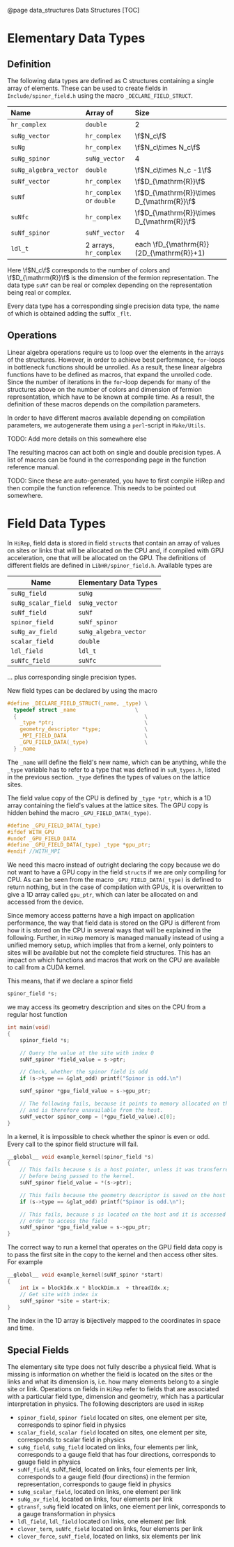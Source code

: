 @page data_structures Data Structures
[TOC]
# Elementary Data Types

## Definition
The following data types are defined as C structures containing a single array of elements. These can be used to create fields in `Include/spinor_field.h` using the macro `_DECLARE_FIELD_STRUCT`. 


| Name                   | Array of                 | Size                                             |
|:-----------------------|:-------------------------|:-------------------------------------------------|
| `hr_complex`           | `double`			            | 2				                                         |
| `suNg_vector`          | `hr_complex`		          | \f$N_c\f$			                                   |
| `suNg`	               | `hr_complex`           	| \f$N_c\times N_c\f$                              |
| `suNg_spinor`          | `suNg_vector`            | 4                                                |
| `suNg_algebra_vector`  | `double`                 | \f$N_c\times N_c -1\f$                           |
| `suNf_vector`          | `hr_complex`             | \f$D_{\mathrm{R}}\f$                             |
| `suNf`                 | `hr_complex` or `double` | \f$D_{\mathrm{R}}\times D_{\mathrm{R}}\f$        |
| `suNfc`                | `hr_complex`             | \f$D_{\mathrm{R}}\times D_{\mathrm{R}}\f$        |
| `suNf_spinor`          | `suNf_vector`            | 4                                                |
| `ldl_t`                | 2 arrays, `hr_complex`   | each \fD_{\mathrm{R}}(2D_{\mathrm{R}}+1)         |

Here \f$N_c\f$ corresponds to the number of colors and \f$D_{\mathrm{R}}\f$ is the dimension of the fermion representation. The data type `suNf` can be real or complex depending on the representation being real or complex. 

Every data type has a corresponding single precision data type, the name of which is obtained adding the suffix `_flt`.

## Operations

Linear algebra operations require us to loop over the elements in the arrays of the structures. However, in order to achieve best performance, `for`-loops in bottleneck functions should be unrolled. As a result, these linear algebra functions have to be defined as macros, that expand the unrolled code. Since the number of iterations in the `for`-loop depends for many of the structures above on the number of colors and dimension of fermion representation, which have to be known at compile time. As a result, the definition of these macros depends on the compilation parameters. 

In order to have different macros available depending on compilation parameters, we autogenerate them using a `perl`-script in `Make/Utils`. 


TODO: Add more details on this somewhere else

The resulting macros can act both on single and double precision types. A list of macros can be found in the corresponding page in the function reference manual.

TODO: Since these are auto-generated, you have to first compile HiRep and then compile the function reference. This needs to be pointed out somewhere.

# Field Data Types

In ```HiRep```, field data is stored in field ```struct```s that contain an array of values on sites or links that will be allocated on the CPU and, if compiled with GPU acceleration, one that will be allocated on the GPU. The definitions of different fields are defined in ```LibHR/spinor_field.h```. Available types are

| Name               | Elementary Data Types        |
|--------------------|------------------------------|
| `suNg_field`       | `suNg`                       |
| `suNg_scalar_field`| `suNg_vector`                |
| `suNf_field`       | `suNf`                       |
| `spinor_field`     | `suNf_spinor`                |
| `suNg_av_field`    | `suNg_algebra_vector`        |
| `scalar_field`     | `double`                     |
| `ldl_field`        | `ldl_t`                      |
| `suNfc_field`      | `suNfc`                      |

... plus corresponding single precision types.

New field types can be declared by using the macro

```c
#define _DECLARE_FIELD_STRUCT(_name, _type) \
  typedef struct _name                   \
  {                                         \
    _type *ptr;                             \
    geometry_descriptor *type;              \
    _MPI_FIELD_DATA                         \
    _GPU_FIELD_DATA(_type)                  \
  } _name
```

The ```_name``` will define the field's new name, which can be anything, while the ```_type``` variable has to refer to a type that was defined in `suN_types.h`, listed in the previous section. ```_type``` defines the types of values on the lattice sites.

The field value copy of the CPU is defined by ```_type *ptr```, which is a 1D array containing the field's values at the lattice sites. The GPU copy is hidden behind the macro ```_GPU_FIELD_DATA(_type)```.

```c
#define _GPU_FIELD_DATA(_type)
#ifdef WITH_GPU
#undef _GPU_FIELD_DATA
#define _GPU_FIELD_DATA(_type) _type *gpu_ptr;
#endif //WITH_MPI
```

We need this macro instead of outright declaring the copy because we do not want to have a GPU copy in the field ```struct```s if we are only compiling for CPU. As can be seen from the macro ```_GPU_FIELD_DATA(_type)``` is defined to return nothing, but in the case of compilation with GPUs, it is overwritten to give a 1D array called ```gpu_ptr```, which can later be allocated on and accessed from the device.

Since memory access patterns have a high impact on application performance, the way that field data is stored on the GPU is different from how it is stored on the CPU in several ways that will be explained in the following. Further, in ```HiRep``` memory is managed manually instead of using a unified memory setup, which implies that from a kernel, only pointers to sites will be available but not the complete field structures. This has an impact on which functions and macros that work on the CPU are available to call from a CUDA kernel.

This means, that if we declare a spinor field

```c
spinor_field *s;
```

we may access its geometry description and sites on the CPU from a regular host function

```c
int main(void)
{
    spinor_field *s;

    // Query the value at the site with index 0
    suNf_spinor *field_value = s->ptr;

    // Check, whether the spinor field is odd
    if (s->type == &glat_odd) printf("Spinor is odd.\n")

    suNf_spinor *gpu_field_value = s->gpu_ptr;

    // The following fails, because it points to memory allocated on the GPU
    // and is therefore unavailable from the host.
    suNf_vector spinor_comp = (*gpu_field_value).c[0];
}
```

In a kernel, it is impossible to check whether the spinor is even or odd. Every call to the spinor field structure will fail.

```c
__global__ void example_kernel(spinor_field *s)
{
    // This fails because s is a host pointer, unless it was transferred
    // before being passed to the kernel.
    suNf_spinor field_value = *(s->ptr);

    // This fails because the geometry descriptor is saved on the host
    if (s->type == &glat_odd) printf("Spinor is odd.\n");

    // This fails, because s is located on the host and it is accessed in
    // order to access the field
    suNf_spinor *gpu_field_value = s->gpu_ptr;
}
```

The correct way to run a kernel that operates on the GPU field data copy is to pass the first site in the copy to the kernel and then access other sites. For example

```c
__global__ void example_kernel(suNf_spinor *start)
{
    int ix = blockIdx.x * blockDim.x  + threadIdx.x;
    // Get site with index ix
    suNf_spinor *site = start+ix;
}
```

The index in the 1D array is bijectively mapped to the coordinates in space and time.

## Special Fields

The elementary site type does not fully describe a physical field. What is missing is information on whether the field is located on the sites or the links and what its dimension is, i.e. how many elements belong to a single site or link. Operations on fields in `HiRep` refer to fields that are associated with a particular field type, dimension and geometry, which has a particular interpretation in physics. The following descriptors are used in `HiRep`

* `spinor_field`, `spinor field` located on sites, one element per site, corresponds to spinor field in physics
* `scalar_field`, `scalar field` located on sites, one element per site, corresponds to scalar field in physics
* `suNg_field`, `suNg_field` located on links, four elements per link, corresponds to a gauge field that has four directions, corresponds to gauge field in physics
* `suNf_field`, suNf_field, located on links, four elements per link, corresponds to a gauge field (four directions) in the fermion representation, corresponds to gauge field in physics
* `suNg_scalar_field`, located on links, one element per link
* `suNg_av_field`, located on links, four elements per link
* `gtransf`, `suNg` field located on links, one element per link, corresponds to a gauge transformation in physics
* `ldl_field`, `ldl_field` located on links, one element per link
* `clover_term`, `suNfc_field` located on links, four elements per link
* `clover_force`, `suNf_field`, located on links, six elements per link

